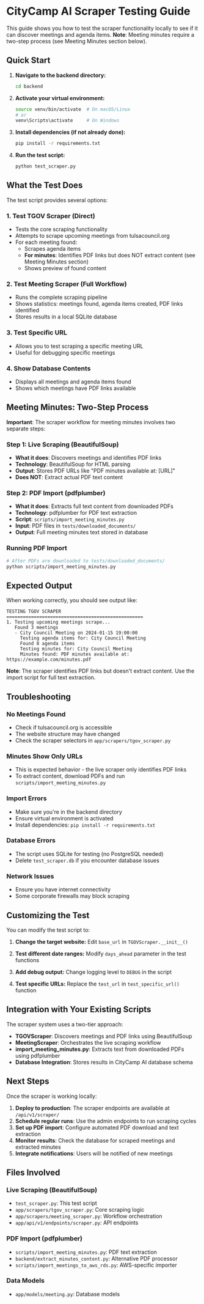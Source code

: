 # CityCamp AI Scraper Testing Guide

This guide shows you how to test the scraper functionality locally to see if it can discover meetings and agenda items. **Note**: Meeting minutes require a two-step process (see Meeting Minutes section below).

## Quick Start

1. **Navigate to the backend directory:**
   ```bash
   cd backend
   ```

2. **Activate your virtual environment:**
   ```bash
   source venv/bin/activate  # On macOS/Linux
   # or
   venv\Scripts\activate     # On Windows
   ```

3. **Install dependencies (if not already done):**
   ```bash
   pip install -r requirements.txt
   ```

4. **Run the test script:**
   ```bash
   python test_scraper.py
   ```

## What the Test Does

The test script provides several options:

### 1. Test TGOV Scraper (Direct)
- Tests the core scraping functionality
- Attempts to scrape upcoming meetings from tulsacouncil.org
- For each meeting found:
  - Scrapes agenda items
  - **For minutes**: Identifies PDF links but does NOT extract content (see Meeting Minutes section)
  - Shows preview of found content

### 2. Test Meeting Scraper (Full Workflow)
- Runs the complete scraping pipeline
- Shows statistics: meetings found, agenda items created, PDF links identified
- Stores results in a local SQLite database

### 3. Test Specific URL
- Allows you to test scraping a specific meeting URL
- Useful for debugging specific meetings

### 4. Show Database Contents
- Displays all meetings and agenda items found
- Shows which meetings have PDF links available

## Meeting Minutes: Two-Step Process

**Important**: The scraper workflow for meeting minutes involves two separate steps:

### Step 1: Live Scraping (BeautifulSoup)
- **What it does**: Discovers meetings and identifies PDF links
- **Technology**: BeautifulSoup for HTML parsing
- **Output**: Stores PDF URLs like "PDF minutes available at: [URL]"
- **Does NOT**: Extract actual PDF text content

### Step 2: PDF Import (pdfplumber)
- **What it does**: Extracts full text content from downloaded PDFs
- **Technology**: pdfplumber for PDF text extraction
- **Script**: `scripts/import_meeting_minutes.py`
- **Input**: PDF files in `tests/downloaded_documents/`
- **Output**: Full meeting minutes text stored in database

### Running PDF Import
```bash
# After PDFs are downloaded to tests/downloaded_documents/
python scripts/import_meeting_minutes.py
```

## Expected Output

When working correctly, you should see output like:

```
TESTING TGOV SCRAPER
==================================================
1. Testing upcoming meetings scrape...
   Found 3 meetings
   - City Council Meeting on 2024-01-15 19:00:00
     Testing agenda items for: City Council Meeting
     Found 8 agenda items
     Testing minutes for: City Council Meeting
     Minutes found: PDF minutes available at: https://example.com/minutes.pdf
```

**Note**: The scraper identifies PDF links but doesn't extract content. Use the import script for full text extraction.

## Troubleshooting

### No Meetings Found
- Check if tulsacouncil.org is accessible
- The website structure may have changed
- Check the scraper selectors in `app/scrapers/tgov_scraper.py`

### Minutes Show Only URLs
- This is expected behavior - the live scraper only identifies PDF links
- To extract content, download PDFs and run `scripts/import_meeting_minutes.py`

### Import Errors
- Make sure you're in the backend directory
- Ensure virtual environment is activated
- Install dependencies: `pip install -r requirements.txt`

### Database Errors
- The script uses SQLite for testing (no PostgreSQL needed)
- Delete `test_scraper.db` if you encounter database issues

### Network Issues
- Ensure you have internet connectivity
- Some corporate firewalls may block scraping

## Customizing the Test

You can modify the test script to:

1. **Change the target website:**
   Edit `base_url` in `TGOVScraper.__init__()`

2. **Test different date ranges:**
   Modify `days_ahead` parameter in the test functions

3. **Add debug output:**
   Change logging level to `DEBUG` in the script

4. **Test specific URLs:**
   Replace the `test_url` in `test_specific_url()` function

## Integration with Your Existing Scripts

The scraper system uses a two-tier approach:

- **TGOVScraper**: Discovers meetings and PDF links using BeautifulSoup
- **MeetingScraper**: Orchestrates the live scraping workflow
- **import_meeting_minutes.py**: Extracts text from downloaded PDFs using pdfplumber
- **Database Integration**: Stores results in CityCamp AI database schema

## Next Steps

Once the scraper is working locally:

1. **Deploy to production**: The scraper endpoints are available at `/api/v1/scraper/`
2. **Schedule regular runs**: Use the admin endpoints to run scraping cycles
3. **Set up PDF import**: Configure automated PDF download and text extraction
4. **Monitor results**: Check the database for scraped meetings and extracted minutes
5. **Integrate notifications**: Users will be notified of new meetings

## Files Involved

### Live Scraping (BeautifulSoup)
- `test_scraper.py`: This test script
- `app/scrapers/tgov_scraper.py`: Core scraping logic
- `app/scrapers/meeting_scraper.py`: Workflow orchestration
- `app/api/v1/endpoints/scraper.py`: API endpoints

### PDF Import (pdfplumber)
- `scripts/import_meeting_minutes.py`: PDF text extraction
- `backend/extract_minutes_content.py`: Alternative PDF processor
- `scripts/import_meetings_to_aws_rds.py`: AWS-specific importer

### Data Models
- `app/models/meeting.py`: Database models
